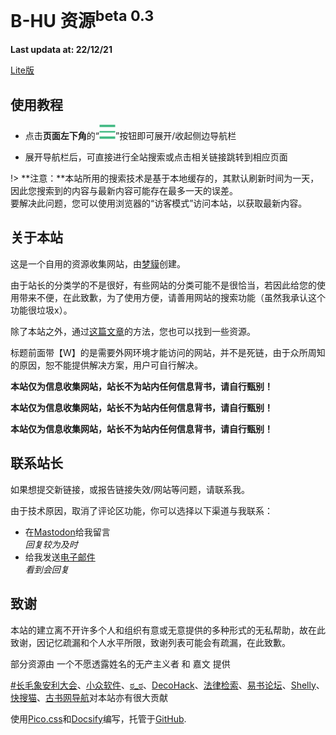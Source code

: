 <h1>B-HU 资源<sup>beta 0.3</sup></h1>

**Last updata at: 22/12/21**

<a href="/#/guide/lite.md" target="_blank" role="button" class="outline">Lite版</a>

## 使用教程

- 点击**页面左下角**的“![](./requirements/1.png)”按钮即可展开/收起侧边导航栏

- 展开导航栏后，可直接进行全站搜索或点击相关链接跳转到相应页面

!> **注意：**本站所用的搜索技术是基于本地缓存的，其默认刷新时间为一天，因此您搜索到的内容与最新内容可能存在最多一天的误差。<br/>
要解决此问题，您可以使用浏览器的“访客模式”访问本站，以获取最新内容。

## 关于本站

这是一个自用的资源收集网站，由[梦貘](https://mo.b-hu.org/)创建。

由于站长的分类学的不是很好，有些网站的分类可能不是很恰当，若因此给您的使用带来不便，在此致歉，为了使用方便，请善用网站的搜索功能（虽然我承认这个功能很垃圾x）。

除了本站之外，通过[这篇文章](http://mo.b-hu.org/getzy/)的方法，您也可以找到一些资源。

标题前面带【W】的是需要外网环境才能访问的网站，并不是死链，由于众所周知的原因，恕不能提供解决方案，用户可自行解决。

**本站仅为信息收集网站，站长不为站内任何信息背书，请自行甄别！**

**本站仅为信息收集网站，站长不为站内任何信息背书，请自行甄别！**

**本站仅为信息收集网站，站长不为站内任何信息背书，请自行甄别！**

## 联系站长

如果想提交新链接，或报告链接失效/网站等问题，请联系我。

由于技术原因，取消了评论区功能，你可以选择以下渠道与我联系：

- 在[Mastodon](https://alive.bar/@meomo)给我留言<br/>*回复较为及时*
- 给我发送[电子邮件](mailto:i@b-hu.org)<br/>*看到会回复*

## 致谢

本站的建立离不开许多个人和组织有意或无意提供的多种形式的无私帮助，故在此致谢，因记忆疏漏和个人水平所限，致谢列表可能会有疏漏，在此致歉。

部分资源由 一个不愿透露姓名的无产主义者 和 嘉文 提供

[#长毛象安利大会](https://alive.bar/tags/%E9%95%BF%E6%AF%9B%E8%B1%A1%E5%AE%89%E5%88%A9%E5%A4%A7%E4%BC%9A)、[小众软件](https://www.appinn.com/)、[ಠ_ಠ](https://www.plurk.com/p/ofnz6q)、[DecoHack](https://decohack.notion.site/decohack/21ed6d8428d04b928ccd7fbf2ea36dd2?v=8456b58b9e184cbca2979d033d5f83a6)、[法律检索](https://mp.weixin.qq.com/s/NMcmeRiFretEc8l6uvxYuQ)、[易书论坛](https://bbs.yibook.org/)、[Shelly](https://www.douban.com/group/topic/13784047/)、[快搜猫](https://www.kuaisoumao.com/)、[古书网导航](http://d.gushu.net.cn/)对本站亦有很大贡献

使用[Pico.css](https://picocss.com/)和[Docsify](https://docsify.js.org/)编写，托管于[GitHub](https://github.com/Mengmo03/sources).